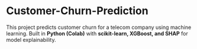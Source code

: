 # Customer-Churn-Prediction
This project predicts customer churn for a telecom company using machine learning.   Built in **Python (Colab)** with **scikit-learn, XGBoost, and SHAP** for model explainability.
